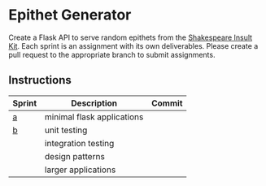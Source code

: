 # Epithet Generator

Create a Flask API to serve random epithets from the [Shakespeare Insult Kit](http://www.pangloss.com/seidel/shake_rule.html).
Each sprint is an assignment with its own deliverables. Please create a pull request to the appropriate branch to submit
assignments. 

## Instructions
Sprint|Description|Commit
---|---|---|
[a](https://github.com/KenzieAcademy/backend-epithet-generator/blob/master/instructions/sprint_a.md)|minimal flask applications|
[b](https://github.com/KenzieAcademy/backend-epithet-generator/blob/sprint-b/instructions/sprint_b.md) |unit testing|
| |integration testing|
| |design patterns|
| |larger applications|
